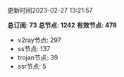更新时间2023-02-27 13:21:57

**总订阅: 73**
**总节点: 1242**
**有效节点: 478**
- v2ray节点: 297
- ss节点: 137
- trojan节点: 39
- ssr节点: 5
